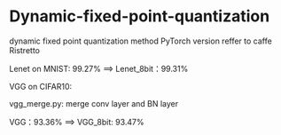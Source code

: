 # Dynamic-fixed-point-quantization
dynamic fixed point quantization method PyTorch version reffer to caffe Ristretto  

Lenet on MNIST: 99.27% ==> Lenet_8bit：99.31%  

VGG on CIFAR10:  

vgg_merge.py: merge conv layer and BN layer  

VGG：93.36% ==> VGG_8bit: 93.47%  
